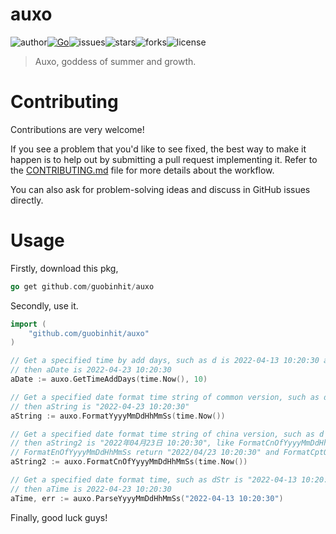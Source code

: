 # auxo
![author](https://img.shields.io/badge/author-chariesgavin-blueviolet.svg)[![Go](https://github.com/guobinhit/auxo/actions/workflows/go.yml/badge.svg)](https://github.com/guobinhit/auxo/actions/workflows/go.yml)![issues](https://img.shields.io/github/issues/guobinhit/auxo.svg)![stars](https://img.shields.io/github/stars/guobinhit/auxo.svg)![forks](https://img.shields.io/github/forks/guobinhit/auxo.svg)![license](https://img.shields.io/github/license/guobinhit/auxo.svg)

> Auxo, goddess of summer and growth.

# Contributing

Contributions are very welcome!

If you see a problem that you'd like to see fixed, the best way to make it happen is to help out by submitting a pull request implementing it. Refer to the [CONTRIBUTING.md](../master/CONTRIBUTING.md) file for more details about the workflow.

You can also ask for problem-solving ideas and discuss in GitHub issues directly.

# Usage

Firstly, download this pkg,

```go
go get github.com/guobinhit/auxo
```

Secondly, use it.

```go
import (
    "github.com/guobinhit/auxo"
)

// Get a specified time by add days, such as d is 2022-04-13 10:20:30 and days is 10,
// then aDate is 2022-04-23 10:20:30
aDate := auxo.GetTimeAddDays(time.Now(), 10)

// Get a specified date format time string of common version, such as d is 2022-04-13 10:20:30,
// then aString is "2022-04-23 10:20:30"
aString := auxo.FormatYyyyMmDdHhMmSs(time.Now())

// Get a specified date format time string of china version, such as d is 2022-04-13 10:20:30,
// then aString2 is "2022年04月23日 10:20:30", like FormatCnOfYyyyMmDdHhMmSs method, 
// FormatEnOfYyyyMmDdHhMmSs return "2022/04/23 10:20:30" and FormatCptOfYyyyMmDdHhMmSs return "20220423102030".
aString2 := auxo.FormatCnOfYyyyMmDdHhMmSs(time.Now())

// Get a specified date format time, such as dStr is "2022-04-13 10:20:30",
// then aTime is 2022-04-23 10:20:30
aTime, err := auxo.ParseYyyyMmDdHhMmSs("2022-04-13 10:20:30")
```

Finally, good luck guys!
